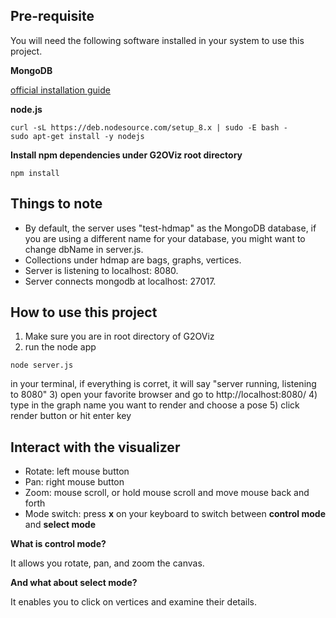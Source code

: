 ## Pre-requisite
You will need the following software installed in your system
to use this project.

**MongoDB**

[official installation guide](https://docs.mongodb.com/master/tutorial/install-mongodb-on-ubuntu/?_ga=2.57525421.604803410.1537355422-2022223102.1534571995)

**node.js**

```
curl -sL https://deb.nodesource.com/setup_8.x | sudo -E bash -
sudo apt-get install -y nodejs
```

**Install npm dependencies under G2OViz root directory**

```npm install```

## Things to note
* By default, the server uses "test-hdmap" as the MongoDB database, if you are using a different name for your database, you might want to change dbName in server.js.
* Collections under hdmap are bags, graphs, vertices.
* Server is listening to localhost: 8080.
* Server connects mongodb at localhost: 27017.

## How to use this project
1) Make sure you are in root directory of G2OViz
2) run the node app

```node server.js```

in your terminal, if everything is corret, it will say "server running, listening to 8080"
3) open your favorite browser and go to http://localhost:8080/
4) type in the graph name you want to render and choose a pose
5) click render button or hit enter key

## Interact with the visualizer
* Rotate: left mouse button
* Pan: right mouse button
* Zoom: mouse scroll, or hold mouse scroll and move mouse back and forth
* Mode switch: press **x** on your keyboard to switch between **control mode** and **select mode**

**What is control mode?**

It allows you rotate, pan, and zoom the canvas.

**And what about select mode?**

It enables you to click on vertices and examine their details.
